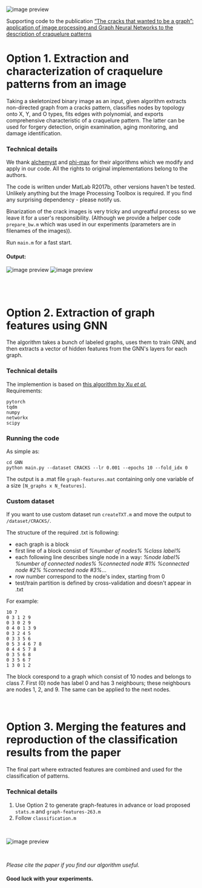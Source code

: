 ![image preview](https://github.com/acecreamu/craquelure-graphs/blob/master/readme_imgs/img_preview.jpg)

Supporting code to the publication [“The cracks that wanted to be a graph”: application of image processing and Graph Neural Networks to the description of craquelure patterns](https://arxiv.org)

# Option 1. Extraction and characterization of craquelure patterns from an image

Taking a skeletonized binary image as an input, given algorithm extracts non-directed graph from a cracks pattern, classifies nodes by topology onto X, Y, and O types, fits edges with polynomial, and exports comprehensive characteristic of a craquelure pattern. The latter can be used for forgery detection, origin examination, aging monitoring, and damage identification.

### Technical details

We thank [alchemyst](https://github.com/alchemyst/ternplot) and [phi-max](https://github.com/phi-max/skel2graph3d-matlab) for their algorithms which we modify and apply in our code. All the rights to original implementations belong to the authors.

The code is written under MatLab R2017b, other versions haven't be tested. Unlikely anything but the Image Processing Toolbox is required. If you find any surprising dependency - please notify us.

Binarization of the crack images is very tricky and ungreatful process so we leave it for a user's responsibility. (Although we provide a helper code `prepare_bw.m` which was used in our experiments (parameters are in filenames of the images)).

Run `main.m` for a fast start.
</br>
#### Output:
![image preview](https://github.com/acecreamu/craquelure-graphs/blob/master/readme_imgs/img_graph.jpg)
![image preview](https://github.com/acecreamu/craquelure-graphs/blob/master/readme_imgs/img_stats.jpg)

</br></br>

# Option 2. Extraction of graph features using GNN

The algorithm takes a bunch of labeled graphs, uses them to train GNN, and then extracts a vector of hidden features from the GNN's layers for each graph.

### Technical details
The implemention is based on [this algorithm by Xu *et al.*](https://github.com/weihua916/powerful-gnns) </br>
Requirements: 
```
pytorch
tqdm
numpy
networkx
scipy
```
### Running the code
As simple as:
```
cd GNN
python main.py --dataset CRACKS --lr 0.001 --epochs 10 --fold_idx 0
```
The output is a .mat file `graph-features.mat` containing only one variable of a size `[N_graphs x N_features]`.

### Custom dataset
If you want to use custom dataset run `createTXT.m` and move the output to `/dataset/CRACKS/`. </br>

The structure of the required .txt is following:
- each graph is a block
- first line of a block consist of *%number of nodes%* *%class label%*
- each following line describes single node in a way: *%node label%* *%number of connected nodes%* *%connected node #1%* *%connected node #2%* *%connected node #3%*...
- row number correspond to the node's index, starting from 0
- test/train partition is defined by cross-validation and doesn't appear in .txt

For example:
```
10 7
0 3 1 2 9
0 3 0 2 9
0 4 0 1 3 9
0 3 2 4 5
0 3 3 5 6
0 5 3 4 6 7 8
0 4 4 5 7 8
0 3 5 6 8
0 3 5 6 7
1 3 0 1 2
```
The block corespond to a graph which consist of 10 nodes and belongs to class 7. First (0) node has label 0 and has 3 neighbours; these neighbours are nodes 1, 2, and 9. The same can be applied to the next nodes.
</br></br></br>

# Option 3. Merging the features and reproduction of the classification results from the paper
The final part where extracted features are combined and used for the classification of patterns.

### Technical details
1. Use Option 2 to generate graph-features in advance or load proposed `stats.m` and `graph-features-263.m`
2. Follow `classification.m`

</br>

![image preview](https://github.com/acecreamu/craquelure-graphs/blob/master/readme_imgs/img_gnn.jpg)

</br>

*Please cite the paper if you find our algorithm useful.*
#### Good luck with your experiments.
